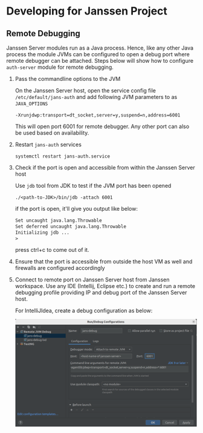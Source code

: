 # Developing for Janssen Project

## Remote Debugging

Janssen Server modules run as a Java process. Hence, like any other Java process the module
JVMs can be configured to open a debug port where remote debugger can be attached. Steps below will show how to configure `auth-server` module for remote debugging.

1. Pass the commandline options to the JVM

    On the Janssen Server host, open the service config file `/etc/default/jans-auth` and add following JVM parameters to as `JAVA_OPTIONS`

    ```
    -Xrunjdwp:transport=dt_socket,server=y,suspend=n,address=6001
    ```
    This will open port 6001 for remote debugger. Any other port can also be used based on availability.

2. Restart `jans-auth` services

    ```
    systemctl restart jans-auth.service
    ```
   
3. Check if the port is open and accessible from within the Janssen Server host

    Use `jdb` tool from JDK to test if the JVM port has been opened

    ```
    ./<path-to-JDK>/bin/jdb -attach 6001
    ```

    if the port is open, it'll give you output like below:

    ```
    Set uncaught java.lang.Throwable
    Set deferred uncaught java.lang.Throwable
    Initializing jdb ...
    >
    ```
    press ctrl+c to come out of it.

4. Ensure that the port is accessible from outside the host VM as well and firewalls are configured accordingly

5. Connect to remote port on Janssen Server host from Janssen workspace. Use any IDE (Intellij, Eclipse etc.) to create and run a remote debugging profile providing IP and debug port of the Janssen Server host.

    For IntelliJIdea, create a debug configuration as below:

    ![](../assets/image-jans-remote-debug-intellij.png)